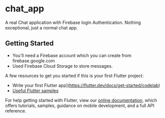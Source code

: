 # chat_app

A real Chat application with Firebase login Authentication. Nothing exceptional, just a normal chat app.

## Getting Started
- You'll need a Firebase account which you can create from firebase.google.com 
- Used Firebase Cloud Storage to store messages. 


A few resources to get you started if this is your first Flutter project:

-  Write your first Flutter app](https://flutter.dev/docs/get-started/codelab)
- [Useful Flutter samples](https://flutter.dev/docs/cookbook)

For help getting started with Flutter, view our
[online documentation](https://flutter.dev/docs), which offers tutorials,
samples, guidance on mobile development, and a full API reference.
